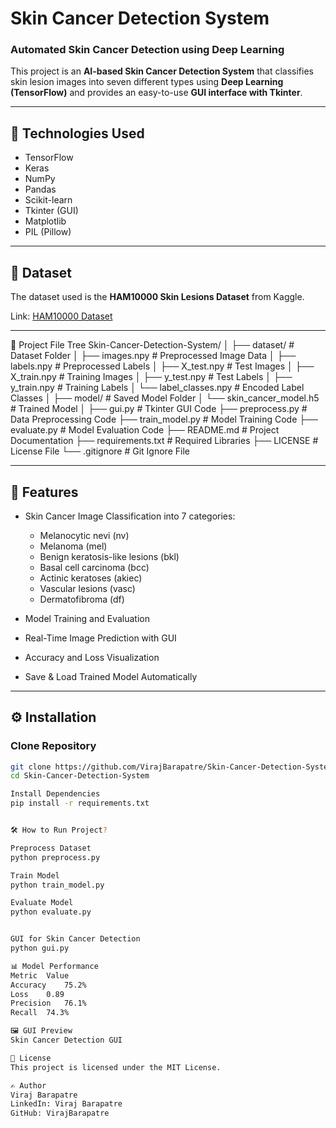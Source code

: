 # Skin Cancer Detection System
### Automated Skin Cancer Detection using Deep Learning

This project is an **AI-based Skin Cancer Detection System** that classifies skin lesion images into seven different types using **Deep Learning (TensorFlow)** and provides an easy-to-use **GUI interface with Tkinter**.

---

## 🧠 Technologies Used
- TensorFlow
- Keras
- NumPy
- Pandas
- Scikit-learn
- Tkinter (GUI)
- Matplotlib
- PIL (Pillow)

---

## 📌 Dataset
The dataset used is the **HAM10000 Skin Lesions Dataset** from Kaggle.

Link: [HAM10000 Dataset](https://www.kaggle.com/datasets/kmader/skin-cancer-mnist-ham10000)

---
📄 Project File Tree
Skin-Cancer-Detection-System/
│
├── dataset/                  # Dataset Folder
│   ├── images.npy            # Preprocessed Image Data
│   ├── labels.npy            # Preprocessed Labels
│   ├── X_test.npy            # Test Images
│   ├── X_train.npy           # Training Images
│   ├── y_test.npy            # Test Labels
│   ├── y_train.npy           # Training Labels
│   └── label_classes.npy      # Encoded Label Classes
│
├── model/                    # Saved Model Folder
│   └── skin_cancer_model.h5   # Trained Model
│
├── gui.py                    # Tkinter GUI Code
├── preprocess.py             # Data Preprocessing Code
├── train_model.py            # Model Training Code
├── evaluate.py               # Model Evaluation Code
├── README.md                 # Project Documentation
├── requirements.txt          # Required Libraries
├── LICENSE                   # License File
└── .gitignore                # Git Ignore File

---

## 🔑 Features
- Skin Cancer Image Classification into 7 categories:
  - Melanocytic nevi (nv)
  - Melanoma (mel)
  - Benign keratosis-like lesions (bkl)
  - Basal cell carcinoma (bcc)
  - Actinic keratoses (akiec)
  - Vascular lesions (vasc)
  - Dermatofibroma (df)
  
- Model Training and Evaluation
- Real-Time Image Prediction with GUI
- Accuracy and Loss Visualization
- Save & Load Trained Model Automatically

---

## ⚙️ Installation
### Clone Repository
```bash
git clone https://github.com/VirajBarapatre/Skin-Cancer-Detection-System.git
cd Skin-Cancer-Detection-System

Install Dependencies
pip install -r requirements.txt


🛠️ How to Run Project?

Preprocess Dataset
python preprocess.py

Train Model
python train_model.py

Evaluate Model
python evaluate.py


GUI for Skin Cancer Detection
python gui.py

📊 Model Performance
Metric	Value
Accuracy	75.2%
Loss	0.89
Precision	76.1% 
Recall	74.3%

🖼️ GUI Preview
Skin Cancer Detection GUI

📄 License
This project is licensed under the MIT License.

✍️ Author
Viraj Barapatre
LinkedIn: Viraj Barapatre
GitHub: VirajBarapatre
